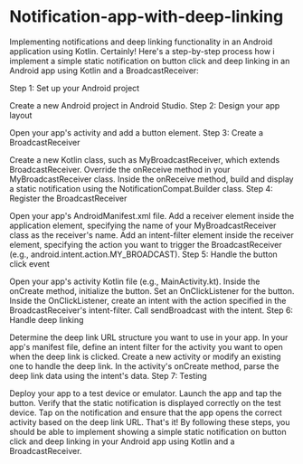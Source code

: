 # Notification-app-with-deep-linking
Implementing notifications and deep linking functionality in an Android application using Kotlin. 
Certainly! Here's a step-by-step process how i implement a simple static notification on button click and deep linking in an Android app using Kotlin and a BroadcastReceiver:

Step 1: Set up your Android project

Create a new Android project in Android Studio.
Step 2: Design your app layout

Open your app's activity and add a button element.
Step 3: Create a BroadcastReceiver

Create a new Kotlin class, such as MyBroadcastReceiver, which extends BroadcastReceiver.
Override the onReceive method in your MyBroadcastReceiver class.
Inside the onReceive method, build and display a static notification using the NotificationCompat.Builder class.
Step 4: Register the BroadcastReceiver

Open your app's AndroidManifest.xml file.
Add a receiver element inside the application element, specifying the name of your MyBroadcastReceiver class as the receiver's name.
Add an intent-filter element inside the receiver element, specifying the action you want to trigger the BroadcastReceiver (e.g., android.intent.action.MY_BROADCAST).
Step 5: Handle the button click event

Open your app's activity Kotlin file (e.g., MainActivity.kt).
Inside the onCreate method, initialize the button.
Set an OnClickListener for the button.
Inside the OnClickListener, create an intent with the action specified in the BroadcastReceiver's intent-filter.
Call sendBroadcast with the intent.
Step 6: Handle deep linking

Determine the deep link URL structure you want to use in your app.
In your app's manifest file, define an intent filter for the activity you want to open when the deep link is clicked.
Create a new activity or modify an existing one to handle the deep link.
In the activity's onCreate method, parse the deep link data using the intent's data.
Step 7: Testing

Deploy your app to a test device or emulator.
Launch the app and tap the button.
Verify that the static notification is displayed correctly on the test device.
Tap on the notification and ensure that the app opens the correct activity based on the deep link URL.
That's it! By following these steps, you should be able to implement showing a simple static notification on button click and deep linking in your Android app using Kotlin and a BroadcastReceiver.
